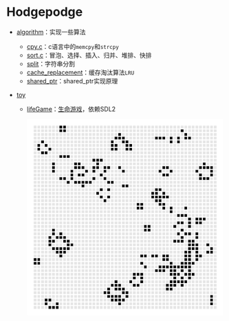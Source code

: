 # Hodgepodge

* [algorithm](algorithm/)：实现一些算法
  
  * [cpy.c](algorithm/cpy.c)：c语言中的`memcpy`和`strcpy`
  * [sort.c](algorithm/sort.cpp)：冒泡、选择、插入、归并、堆排、快排
  * [split](algorithm/split.cpp)：字符串分割
  * [cache_replacement](algorithm/cache_replacement.cpp)：缓存淘汰算法`LRU`
  * [shared_ptr](algorithm/shared_ptr.cpp)：shared_ptr实现原理
  
* [toy](toy/)

  * [lifeGame](toy/lifeGame/)：[生命游戏](https://baike.baidu.com/item/%E5%BA%B7%E5%A8%81%E7%94%9F%E5%91%BD%E6%B8%B8%E6%88%8F/22668799?fromtitle=%E7%94%9F%E5%91%BD%E6%B8%B8%E6%88%8F&fromid=2926434&fr=aladdin)，依赖SDL2

    <img src="pic/lifeGame.gif" style="zoom: 67%;" />

